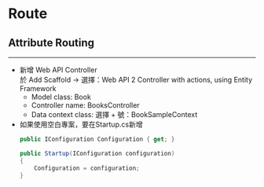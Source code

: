 # Route
## Attribute Routing  

---
* 新增 Web API Controller  
    於 Add Scaffold → 選擇：Web API 2 Controller with actions, using Entity Framework
    * Model class: Book
    * Controller name: BooksController
    * Data context class: 選擇 + 號：BookSampleContext  
* 如果使用空白專案，要在Startup.cs新增
    ```csharp
    public IConfiguration Configuration { get; }

    public Startup(IConfiguration configuration)
    {
        Configuration = configuration;
    }
    ```


